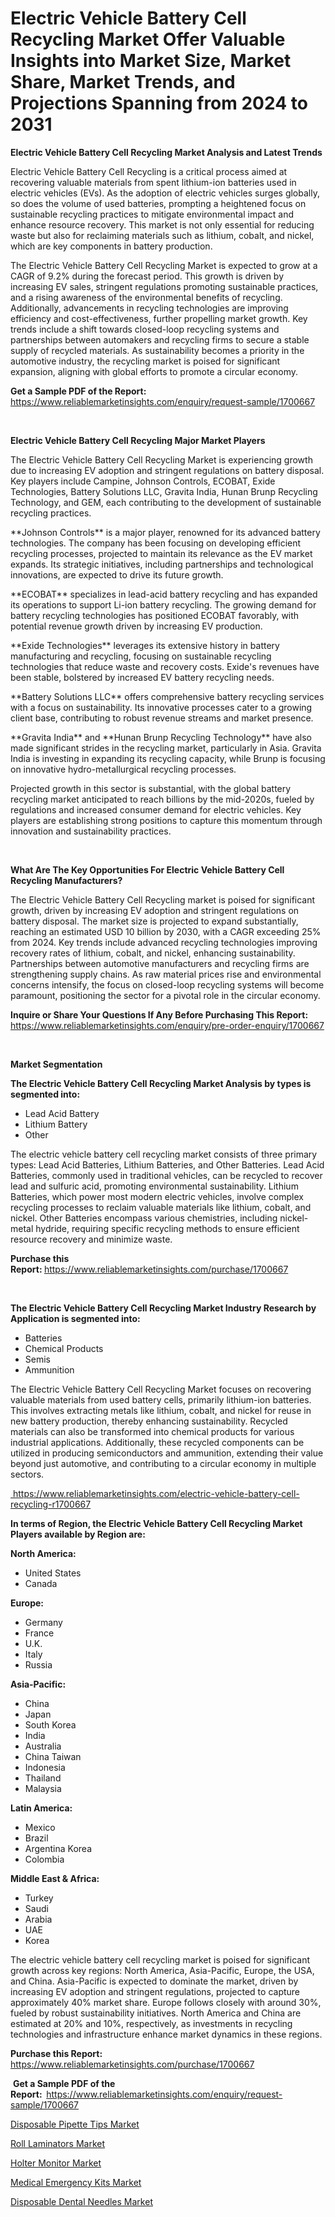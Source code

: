 <p><h1>Electric Vehicle Battery Cell Recycling Market Offer Valuable Insights into Market Size, Market Share, Market Trends, and Projections Spanning from 2024 to 2031</h1></p><p><strong>Electric Vehicle Battery Cell Recycling Market Analysis and Latest Trends</strong></p>
<p><p>Electric Vehicle Battery Cell Recycling is a critical process aimed at recovering valuable materials from spent lithium-ion batteries used in electric vehicles (EVs). As the adoption of electric vehicles surges globally, so does the volume of used batteries, prompting a heightened focus on sustainable recycling practices to mitigate environmental impact and enhance resource recovery. This market is not only essential for reducing waste but also for reclaiming materials such as lithium, cobalt, and nickel, which are key components in battery production.</p><p>The Electric Vehicle Battery Cell Recycling Market is expected to grow at a CAGR of 9.2% during the forecast period. This growth is driven by increasing EV sales, stringent regulations promoting sustainable practices, and a rising awareness of the environmental benefits of recycling. Additionally, advancements in recycling technologies are improving efficiency and cost-effectiveness, further propelling market growth. Key trends include a shift towards closed-loop recycling systems and partnerships between automakers and recycling firms to secure a stable supply of recycled materials. As sustainability becomes a priority in the automotive industry, the recycling market is poised for significant expansion, aligning with global efforts to promote a circular economy.</p></p>
<p><strong>Get a Sample PDF of the Report:&nbsp;</strong> <a href="https://www.reliablemarketinsights.com/enquiry/request-sample/1700667?utm_campaign=1197&utm_medium=2&utm_source=Github&utm_content=ia&utm_term=21102024&utm_id=electric-vehicle-battery-cell-recycling">https://www.reliablemarketinsights.com/enquiry/request-sample/1700667</a></p>
<p>&nbsp;</p>
<p><strong>Electric Vehicle Battery Cell Recycling Major Market Players</strong></p>
<p><p>The Electric Vehicle Battery Cell Recycling Market is experiencing growth due to increasing EV adoption and stringent regulations on battery disposal. Key players include Campine, Johnson Controls, ECOBAT, Exide Technologies, Battery Solutions LLC, Gravita India, Hunan Brunp Recycling Technology, and GEM, each contributing to the development of sustainable recycling practices.</p><p>**Johnson Controls** is a major player, renowned for its advanced battery technologies. The company has been focusing on developing efficient recycling processes, projected to maintain its relevance as the EV market expands. Its strategic initiatives, including partnerships and technological innovations, are expected to drive its future growth.</p><p>**ECOBAT** specializes in lead-acid battery recycling and has expanded its operations to support Li-ion battery recycling. The growing demand for battery recycling technologies has positioned ECOBAT favorably, with potential revenue growth driven by increasing EV production. </p><p>**Exide Technologies** leverages its extensive history in battery manufacturing and recycling, focusing on sustainable recycling technologies that reduce waste and recovery costs. Exide's revenues have been stable, bolstered by increased EV battery recycling needs.</p><p>**Battery Solutions LLC** offers comprehensive battery recycling services with a focus on sustainability. Its innovative processes cater to a growing client base, contributing to robust revenue streams and market presence. </p><p>**Gravita India** and **Hunan Brunp Recycling Technology** have also made significant strides in the recycling market, particularly in Asia. Gravita India is investing in expanding its recycling capacity, while Brunp is focusing on innovative hydro-metallurgical recycling processes.</p><p>Projected growth in this sector is substantial, with the global battery recycling market anticipated to reach billions by the mid-2020s, fueled by regulations and increased consumer demand for electric vehicles. Key players are establishing strong positions to capture this momentum through innovation and sustainability practices.</p></p>
<p>&nbsp;</p>
<p><strong>What Are The Key Opportunities For Electric Vehicle Battery Cell Recycling Manufacturers?</strong></p>
<p><p>The Electric Vehicle Battery Cell Recycling market is poised for significant growth, driven by increasing EV adoption and stringent regulations on battery disposal. The market size is projected to expand substantially, reaching an estimated USD 10 billion by 2030, with a CAGR exceeding 25% from 2024. Key trends include advanced recycling technologies improving recovery rates of lithium, cobalt, and nickel, enhancing sustainability. Partnerships between automotive manufacturers and recycling firms are strengthening supply chains. As raw material prices rise and environmental concerns intensify, the focus on closed-loop recycling systems will become paramount, positioning the sector for a pivotal role in the circular economy.</p></p>
<p><strong>Inquire or Share Your Questions If Any Before Purchasing This Report:</strong> <a href="https://www.reliablemarketinsights.com/enquiry/pre-order-enquiry/1700667?utm_campaign=1197&utm_medium=2&utm_source=Github&utm_content=ia&utm_term=21102024&utm_id=electric-vehicle-battery-cell-recycling">https://www.reliablemarketinsights.com/enquiry/pre-order-enquiry/1700667</a></p>
<p>&nbsp;</p>
<p><strong>Market Segmentation</strong></p>
<p><strong>The Electric Vehicle Battery Cell Recycling Market Analysis by types is segmented into:</strong></p>
<p><ul><li>Lead Acid Battery</li><li>Lithium Battery</li><li>Other</li></ul></p>
<p><p>The electric vehicle battery cell recycling market consists of three primary types: Lead Acid Batteries, Lithium Batteries, and Other Batteries. Lead Acid Batteries, commonly used in traditional vehicles, can be recycled to recover lead and sulfuric acid, promoting environmental sustainability. Lithium Batteries, which power most modern electric vehicles, involve complex recycling processes to reclaim valuable materials like lithium, cobalt, and nickel. Other Batteries encompass various chemistries, including nickel-metal hydride, requiring specific recycling methods to ensure efficient resource recovery and minimize waste.</p></p>
<p><strong>Purchase this Report:&nbsp;</strong><a href="https://www.reliablemarketinsights.com/purchase/1700667?utm_campaign=1197&utm_medium=2&utm_source=Github&utm_content=ia&utm_term=21102024&utm_id=electric-vehicle-battery-cell-recycling">https://www.reliablemarketinsights.com/purchase/1700667</a></p>
<p>&nbsp;</p>
<p><strong>The Electric Vehicle Battery Cell Recycling Market Industry Research by Application is segmented into:</strong></p>
<p><ul><li>Batteries</li><li>Chemical Products</li><li>Semis</li><li>Ammunition</li></ul></p>
<p><p>The Electric Vehicle Battery Cell Recycling Market focuses on recovering valuable materials from used battery cells, primarily lithium-ion batteries. This involves extracting metals like lithium, cobalt, and nickel for reuse in new battery production, thereby enhancing sustainability. Recycled materials can also be transformed into chemical products for various industrial applications. Additionally, these recycled components can be utilized in producing semiconductors and ammunition, extending their value beyond just automotive, and contributing to a circular economy in multiple sectors.</p></p>
<p><a href="https://www.reliablemarketinsights.com/electric-vehicle-battery-cell-recycling-r1700667?utm_campaign=1197&utm_medium=2&utm_source=Github&utm_content=ia&utm_term=21102024&utm_id=electric-vehicle-battery-cell-recycling">&nbsp;https://www.reliablemarketinsights.com/electric-vehicle-battery-cell-recycling-r1700667</a></p>
<p><strong>In terms of Region, the Electric Vehicle Battery Cell Recycling Market Players available by Region are:</strong></p>
<p>
    <p> <strong> North America: </strong>
        <ul>
            <li>United States</li>
            <li>Canada</li>
        </ul>
        </p> 
    <p> <strong> Europe: </strong>
        <ul>
            <li>Germany</li>
            <li>France</li>
            <li>U.K.</li>
            <li>Italy</li>
            <li>Russia</li>
        </ul>
        </p> 
    <p> <strong> Asia-Pacific: </strong>
        <ul>
            <li>China</li>
            <li>Japan</li>
            <li>South Korea</li>
            <li>India</li>
            <li>Australia</li>
            <li>China Taiwan</li>
            <li>Indonesia</li>
            <li>Thailand</li>
            <li>Malaysia</li>
        </ul>
        </p> 
    <p> <strong> Latin America: </strong>
        <ul>
            <li>Mexico</li>
            <li>Brazil</li>
            <li>Argentina Korea</li>
            <li>Colombia</li>
        </ul>
        </p> 
    <p> <strong> Middle East & Africa: </strong>
        <ul>
            <li>Turkey</li>
            <li>Saudi</li>
            <li>Arabia</li>
            <li>UAE</li>
            <li>Korea</li>
        </ul>
    </p>
    </p>
<p><p>The electric vehicle battery cell recycling market is poised for significant growth across key regions: North America, Asia-Pacific, Europe, the USA, and China. Asia-Pacific is expected to dominate the market, driven by increasing EV adoption and stringent regulations, projected to capture approximately 40% market share. Europe follows closely with around 30%, fueled by robust sustainability initiatives. North America and China are estimated at 20% and 10%, respectively, as investments in recycling technologies and infrastructure enhance market dynamics in these regions.</p></p>
<p><strong>Purchase this Report: </strong><a href="https://www.reliablemarketinsights.com/purchase/1700667?utm_campaign=1197&utm_medium=2&utm_source=Github&utm_content=ia&utm_term=21102024&utm_id=electric-vehicle-battery-cell-recycling">https://www.reliablemarketinsights.com/purchase/1700667</a></p>
<p>&nbsp;<strong>Get a Sample PDF of the Report:&nbsp;&nbsp;</strong><a href="https://www.reliablemarketinsights.com/enquiry/request-sample/1700667?utm_campaign=1197&utm_medium=2&utm_source=Github&utm_content=ia&utm_term=21102024&utm_id=electric-vehicle-battery-cell-recycling">https://www.reliablemarketinsights.com/enquiry/request-sample/1700667</a></p>
<p><strong></strong></p>
<p><p><a href="https://www.linkedin.com/pulse/disposable-pipette-tips-market-segmentation-geographical-757re?utm_campaign=1197&utm_medium=2&utm_source=Github&utm_content=ia&utm_term=21102024&utm_id=electric-vehicle-battery-cell-recycling">Disposable Pipette Tips Market</a></p><p><a href="https://www.linkedin.com/pulse/emerging-opportunities-challenges-global-roll-laminators-ksuae?utm_campaign=1197&utm_medium=2&utm_source=Github&utm_content=ia&utm_term=21102024&utm_id=electric-vehicle-battery-cell-recycling">Roll Laminators Market</a></p><p><a href="https://www.linkedin.com/pulse/holter-monitor-market-global-regional-analysis-focus-jxwye?utm_campaign=1197&utm_medium=2&utm_source=Github&utm_content=ia&utm_term=21102024&utm_id=electric-vehicle-battery-cell-recycling">Holter Monitor Market</a></p><p><a href="https://www.linkedin.com/pulse/in-depth-analysis-global-medical-emergency-kits-market-b8oce?utm_campaign=1197&utm_medium=2&utm_source=Github&utm_content=ia&utm_term=21102024&utm_id=electric-vehicle-battery-cell-recycling">Medical Emergency Kits Market</a></p><p><a href="https://www.linkedin.com/pulse/disposable-dental-needles-market-overview-forecast-2024-f1epe?utm_campaign=1197&utm_medium=2&utm_source=Github&utm_content=ia&utm_term=21102024&utm_id=electric-vehicle-battery-cell-recycling">Disposable Dental Needles Market</a></p></p>